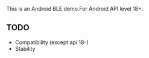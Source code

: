 This is an Android BLE demo.For Android API level 18+.

## TODO
* Compatibility (except api 18-)
* Stability